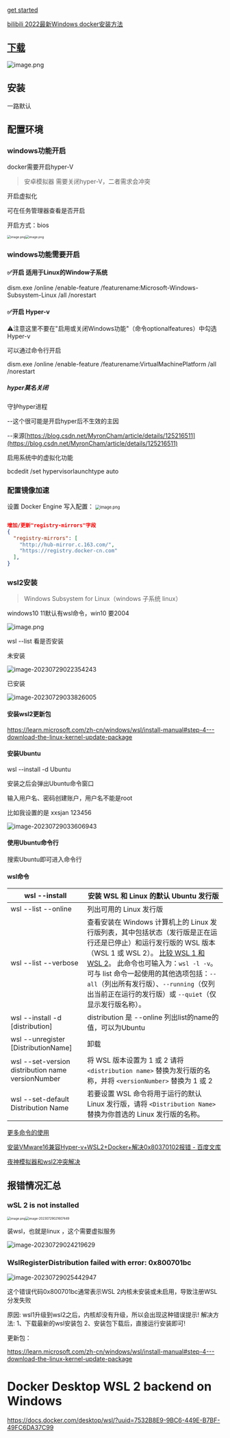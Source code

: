 [get started](https://www.docker.com/get-started)

[bilibili 2022最新Windows docker安装方法](https://www.bilibili.com/video/BV1za411Q7er)

## [下载](https://docs.docker.com/desktop/install/windows-install/)

![image.png](https://raw.githubusercontent.com/xxxsjan/pic-bed/main/202307281327418.png)

## 安装

一路默认

## 配置环境

### windows功能开启

docker需要开启hyper-V

> 安卓模拟器 需要关闭hyper-V，二者需求会冲突

开启虚拟化

可在任务管理器查看是否开启

开启方式：bios

<img src="https://raw.githubusercontent.com/xxxsjan/pic-bed/main/202307281327051.png" alt="image.png" style="zoom:50%;" /><img src="https://raw.githubusercontent.com/xxxsjan/pic-bed/main/202307281327009.png" alt="image.png" style="zoom:50%;" />



### windows功能需要开启

#### ✅开启 适用于Linux的Window子系统

dism.exe /online /enable-feature /featurename:Microsoft-Windows-Subsystem-Linux /all /norestart

#### ✅开启 Hyper-v 

⚠注意这里不要在"启用或关闭Windows功能"（命令optionalfeatures）中勾选Hyper-v

可以通过命令行开启

dism.exe /online /enable-feature /featurename:VirtualMachinePlatform /all /norestart

##### hyper莫名关闭

守护hyper进程

--这个很可能是开启hyper后不生效的主因

--来源[https://blog.csdn.net/MyronCham/article/details/125216511](https://blog.csdn.net/MyronCham/article/details/125216511)

启用系统中的虚拟化功能

bcdedit /set hypervisorlaunchtype auto

### 配置镜像加速

设置 Docker Engine 写入配置：
<img src="https://raw.githubusercontent.com/xxxsjan/pic-bed/main/202307281327156.png" alt="image.png" style="zoom:67%;" />

```json

增加/更新"registry-mirrors"字段
{
  "registry-mirrors": [
    "http://hub-mirror.c.163.com/",
    "https://registry.docker-cn.com"
  ],
}
```

### wsl2安装

> Windows Subsystem for Linux（windows 子系统 linux）

windows10 11默认有wsl命令，win10 要2004

![image.png](https://raw.githubusercontent.com/xxxsjan/pic-bed/main/202307281327096.png)

wsl --list 看是否安装

未安装

![image-20230729022354243](https://raw.githubusercontent.com/xxxsjan/pic-bed/main/202307290223805.png)

已安装

![image-20230729033826005](https://raw.githubusercontent.com/xxxsjan/pic-bed/main/202308131600177.png)

#### 安装wsl2更新包

<https://learn.microsoft.com/zh-cn/windows/wsl/install-manual#step-4---download-the-linux-kernel-update-package>

#### 安装Ubuntu  

wsl --install -d Ubuntu

安装之后会弹出Ubuntu命令窗口

输入用户名、密码创建账户，用户名不能是root

比如我设置的是 xxsjan 123456

![image-20230729033606943](https://raw.githubusercontent.com/xxxsjan/pic-bed/main/202308131601479.png)

#### 使用Ubuntu命令行

搜索Ubuntu即可进入命令行

#### wsl命令

| wsl --install                                     | 安装 WSL 和 Linux 的默认 Ubuntu 发行版                       |
| ------------------------------------------------- | ------------------------------------------------------------ |
| wsl --list --online                               | 列出可用的 Linux 发行版                                      |
| wsl --list --verbose                              | 查看安装在 Windows 计算机上的 Linux 发行版列表，其中包括状态（发行版是正在运行还是已停止）和运行发行版的 WSL 版本（WSL 1 或 WSL 2）。 [比较 WSL 1 和 WSL 2](https://learn.microsoft.com/zh-cn/windows/wsl/compare-versions)。 此命令也可输入为：`wsl -l -v`。 可与 list 命令一起使用的其他选项包括：`--all`（列出所有发行版）、`--running`（仅列出当前正在运行的发行版）或 `--quiet`（仅显示发行版名称）。 |
| wsl --install -d [distribution]                   | distribution 是 --online 列出list的name的值，可以为Ubuntu    |
| wsl --unregister [DistributionName]               | 卸载                                                         |
| wsl --set-version distribution name versionNumber | 将 WSL 版本设置为 1 或 2 请将 `<distribution name>` 替换为发行版的名称，并将 `<versionNumber>` 替换为 1 或 2 |
| wsl --set-default Distribution Name               | 若要设置 WSL 命令将用于运行的默认 Linux 发行版，请将 `<Distribution Name>` 替换为你首选的 Linux 发行版的名称。 |

 [更多命令的使用](https://docs.microsoft.com/zh-cn/windows/wsl/basic-commands)

[安装VMware16兼容Hyper-v+WSL2+Docker+解决0x80370102报错 - 百度文库](https://wenku.baidu.com/view/5c827502ee630b1c59eef8c75fbfc77da26997c8.html)

[夜神模拟器和wsl2冲突解决](https://www.bilibili.com/read/cv13748859/)

## 报错情况汇总

### wSL 2 is not installed

<img src="https://raw.githubusercontent.com/xxxsjan/pic-bed/main/202307281326647.png" alt="image.png" style="zoom:50%;" /><img src="https://raw.githubusercontent.com/xxxsjan/pic-bed/main/202307290216200.png" alt="image-20230729021607449" style="zoom:50%;" />

装wsl，也就是linux ，这个需要虚拟服务

![image-20230729024219629](https://raw.githubusercontent.com/xxxsjan/pic-bed/main/202307290242444.png)

### WslRegisterDistribution failed with error: 0x800701bc

![image-20230729025442947](https://raw.githubusercontent.com/xxxsjan/pic-bed/main/202307290318484.png)

这个错误代码0x800701bc通常表示WSL 2内核未安装或未启用，导致注册WSL分发失败

原因:
wsl1升级到wsl2之后，内核却没有升级，所以会出现这种错误提示!
解决方法:
1、下载最新的wsl安装包
2、安装包下载后，直接运行安装即可!

更新包：

<https://learn.microsoft.com/zh-cn/windows/wsl/install-manual#step-4---download-the-linux-kernel-update-package>





# Docker Desktop WSL 2 backend on Windows

https://docs.docker.com/desktop/wsl/?uuid=7532B8E9-9BC6-449E-B7BF-49FC6DA37C99